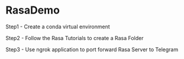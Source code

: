 # RasaDemo

Step1 - Create a conda virtual environment

Step2 - Follow the Rasa Tutorials to create a Rasa Folder

Step3 - Use ngrok application to port forward Rasa Server to Telegram
